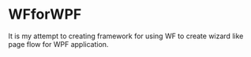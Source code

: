 WFforWPF
========

It is my attempt to creating framework for using WF to create wizard like page flow for WPF application.
